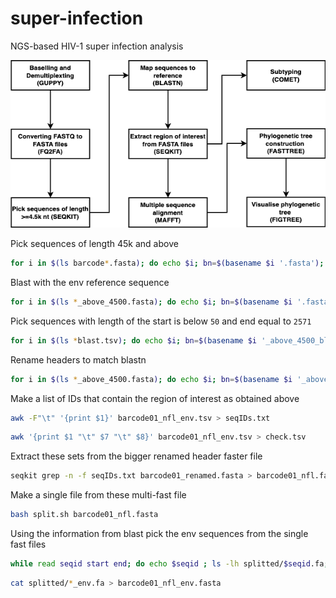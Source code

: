# super-infection

NGS-based HIV-1 super infection analysis

![alt text](https://github.com/AlfredUg/super-infection/blob/main/images/HIVseqDB-schema-Super-infection.drawio.png?raw=true)

Pick sequences of length 45k and above

```bash
for i in $(ls barcode*.fasta); do echo $i; bn=$(basename $i '.fasta'); echo $bn; seqkit seq -g -m 4500 $i > ${bn}_above_4500.fasta;  done &
```

Blast with the env reference sequence

```bash
for i in $(ls *_above_4500.fasta); do echo $i; bn=$(basename $i '.fasta'); echo $bn; blastn -subject env.fasta -query $i -outfmt 6 > ${bn}_blast.tsv ;  done & 
```

Pick sequences with length of the start is below `50` and end equal to `2571`

```bash
for i in $(ls *blast.tsv); do echo $i; bn=$(basename $i '_above_4500_blast.tsv'); echo $bn; awk -F"\t"  '{print}' $i | awk -F"\t" '$10==2571 {print}' | awk -F"\t" '$9<50 {print}' > ${bn}_nfl_env.tsv;  done &
```

Rename headers to match blastn 

```bash
for i in $(ls *_above_4500.fasta); do echo $i; bn=$(basename $i '_above_4500.fasta'); echo $bn; awk '/^>/{print $1;next}{print}' $i > ${bn}_renamed.fasta; done & 
```

Make a list of IDs that contain the region of interest as obtained above

```bash
awk -F"\t" '{print $1}' barcode01_nfl_env.tsv > seqIDs.txt
```

```bash
awk '{print $1 "\t" $7 "\t" $8}' barcode01_nfl_env.tsv > check.tsv
```

Extract these sets from the bigger renamed header faster file

```bash
seqkit grep -n -f seqIDs.txt barcode01_renamed.fasta > barcode01_nfl.fasta
```

Make a single file from these multi-fast file

```bash
bash split.sh barcode01_nfl.fasta
```

Using the information from blast pick the env sequences from the single fast files

```bash
while read seqid start end; do echo $seqid ; ls -lh splitted/$seqid.fa; seqkit subseq  -r $start:$end splitted/${seqid}.fa > splitted/${seqid}_env.fa; done < check.tsv
```

```bash
cat splitted/*_env.fa > barcode01_nfl_env.fasta
```
